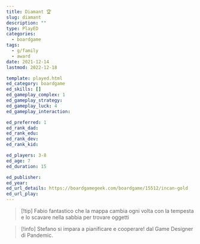 ```yaml
---
title: Diamant 🏆
slug: diamant
description: ""
type: PlayED
categories:
  - boardgame
tags:
  - g/family
  - award
date: 2021-12-14
lastmod: 2022-12-18

template: played.html
ed_category: boardgame
ed_skills: []
ed_gameplay_complex: 1
ed_gameplay_strategy: 
ed_gameplay_luck: 4
ed_gameplay_interaction: 

ed_preferred: 1
ed_rank_dad: 
ed_rank_edu: 
ed_rank_dev: 
ed_rank_kid: 

ed_players: 3-8
ed_age: 7
ed_duration: 15

ed_publisher: 
ed_year: 
ed_url_details: https://boardgamegeek.com/boardgame/15512/incan-gold
ed_url_play: 
---
```



> [!tip] Fabio
> fantastico che la mappa cambia ogni volta con la tempesta e lo scavare nella sabbia per trovare oggetti

> [!info] Stefano
> si impara a pianificare e cooperare! dal Game Designer di Pandemic.
